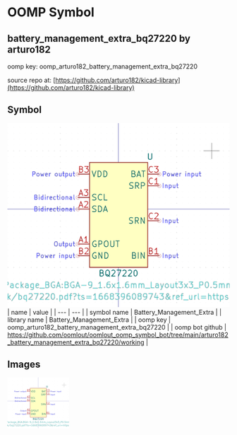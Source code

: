 # OOMP Symbol  
## battery_management_extra_bq27220  by arturo182  
  
oomp key: oomp_arturo182_battery_management_extra_bq27220  
  
source repo at: [https://github.com/arturo182/kicad-library](https://github.com/arturo182/kicad-library)  
## Symbol  
  
[![working.png](working_600.png)](working.png)  
| name | value | 
| --- | --- | 
| symbol name | Battery_Management_Extra | 
| library name | Battery_Management_Extra | 
| oomp key | oomp_arturo182_battery_management_extra_bq27220 | 
| oomp bot github | https://github.com/oomlout/oomlout_oomp_symbol_bot/tree/main/arturo182_battery_management_extra_bq27220/working | 
## Images  
  
[![working.png](working_140.png)](working.png)  
